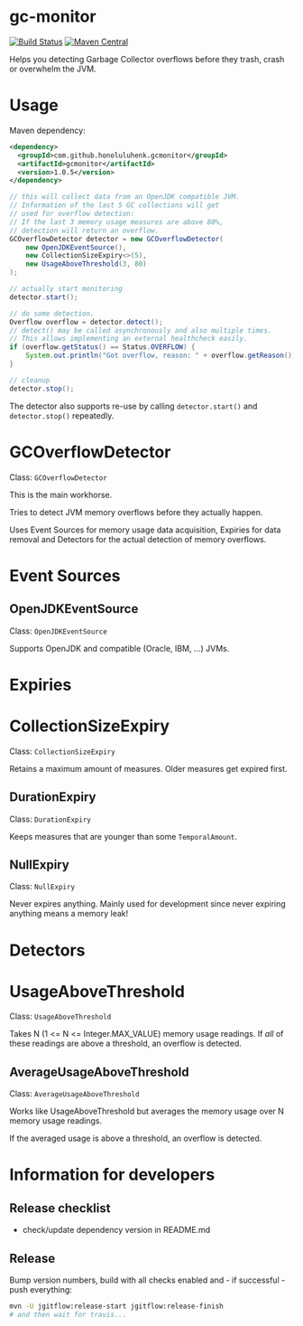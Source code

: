 # gc-monitor

[![Build Status](https://travis-ci.org/HonoluluHenk/gcmonitor.svg?branch=develop)][Build Status Link]
[![Maven Central](
https://img.shields.io/maven-central/v/com.github.honoluluhenk.gcmonitor/gcmonitor.svg?label=Maven%20Central
)][Maven Central Link]

[Build Status Link]: https://travis-ci.org/HonoluluHenk/gcmonitor
[Maven Central Link]: https://search.maven.org/search?q=g:%22com.github.honoluluhenk.gcmonitor%22%20AND%20a:%22gcmonitor%22

Helps you detecting Garbage Collector overflows before they trash, crash or overwhelm the JVM.

# Usage

Maven dependency:
```xml
<dependency>
  <groupId>com.github.honoluluhenk.gcmonitor</groupId>
  <artifactId>gcmonitor</artifactId>
  <version>1.0.5</version>
</dependency>

```

```java
// this will collect data from an OpenJDK compatible JVM.
// Information of the last 5 GC collections will get
// used for overflow detection:
// If the last 3 memory usage measures are above 80%,
// detection will return an overflow.
GCOverflowDetector detector = new GCOverflowDetector(
    new OpenJDKEventSource(),
    new CollectionSizeExpiry<>(5),
    new UsageAboveThreshold(3, 80)
);

// actually start monitoring
detector.start();

// do some detection.
Overflow overflow = detector.detect();
// detect() may be called asynchronously and also multiple times.
// This allows implementing an external healthcheck easily.
if (overflow.getStatus() == Status.OVERFLOW) {
	System.out.println("Got overflow, reason: " + overflow.getReason());
}

// cleanup
detector.stop();

```

The detector also supports re-use by calling `detector.start()` and `detector.stop()` repeatedly.


# GCOverflowDetector

Class: `GCOverflowDetector`

This is the main workhorse.

Tries to detect JVM memory overflows before they actually happen.



Uses Event Sources for memory usage data acquisition, Expiries for data removal and Detectors for the actual detection of memory overflows.



# Event Sources

## OpenJDKEventSource

Class: `OpenJDKEventSource`

Supports OpenJDK and compatible (Oracle, IBM, ...) JVMs.



# Expiries

# CollectionSizeExpiry

Class: `CollectionSizeExpiry`

Retains a maximum amount of measures. Older measures get expired first.



## DurationExpiry

Class: `DurationExpiry`

Keeps measures that are younger than some `TemporalAmount`.



## NullExpiry

Class: `NullExpiry`

Never expires anything. Mainly used for development since never expiring anything means a memory leak!



# Detectors

# UsageAboveThreshold

Class: `UsageAboveThreshold`

Takes N (1 <= N <= Integer.MAX_VALUE) memory usage readings. If *all* of these readings are above a threshold, an overflow is detected.



## AverageUsageAboveThreshold

Class: `AverageUsageAboveThreshold`

Works like UsageAboveThreshold but averages the memory usage over N memory usage readings.

If the averaged usage is above a threshold, an overflow is detected.


# Information for developers
## Release checklist

* check/update dependency version in README.md

## Release

Bump version numbers, build with all checks enabled and - if successful - push everything:
```bash
mvn -U jgitflow:release-start jgitflow:release-finish
# and then wait for travis...
```
